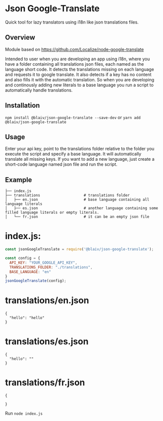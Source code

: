 # Json Google-Translate

Quick tool for lazy translators using i18n like json translations files.

## Overview

Module based on https://github.com/Localize/node-google-translate

Intended to user when you are developing an app using i18n, where you have a folder containing all translations json files, each named as the language short code. It detects the translations missing on each language and requests it to google translate. It also detects if a key has no content and also fills it with the automatic translation. So when you are developing and continously adding new literals to a base language you run a script to automatically handle translations.

## Installation

  `npm install @blaiv/json-google-translate --save-dev` or `yarn add @blaiv/json-google-translate`

## Usage

Enter your api key, point to the translations folder relative to the folder you execute the script and specify a base language. It will automatically translate all missing keys. If you want to add a new language, just create a short-code language named json file and run the script.


## Example
```
├── index.js
├── translations                    # translations folder
│   ├── en.json                     # base language containing all language literals
│   ├── es.json                     # another language containing some filled language literals or empty literals.
│   └── fr.json                     # it can be an empty json file
```

# index.js:

```javascript
const jsonGoogleTranslate = require('@blaiv/json-google-translate');

const config = {
  API_KEY: "YOUR_GOOGLE_API_KEY",
  TRANSLATIONS_FOLDER: "./translations",
  BASE_LANGUAGE: "en"
}
jsonGoogleTranslate(config);
```
# translations/en.json

```
{
  "hello": "hello"
}
```

# translations/es.json

```
{
  "hello": ""
}
```

# translations/fr.json

```
{
  
}
```

Run `node index.js`


